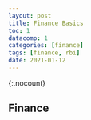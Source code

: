 ```yaml
---
layout: post
title: Finance Basics
toc: 1
datacomp: 1
categories: [finance]
tags: [finance, rbi]
date: 2021-01-12
---
```

{:.nocount}
## Finance